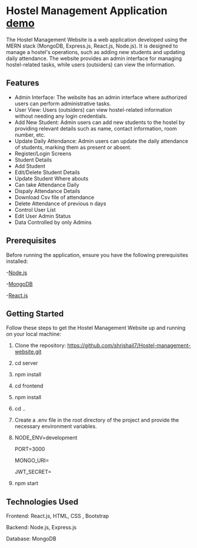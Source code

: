 # Hostel Management Application  [demo](https://rb.gy/qhfqm)

The Hostel Management Website is a web application developed using the MERN stack (MongoDB, Express.js, React.js, Node.js). It is designed to manage a hostel's operations, such as adding new students and updating daily attendance. The website provides an admin interface for managing hostel-related tasks, while users (outsiders) can view the information.

## Features

-  Admin Interface: The website has an admin interface where authorized users can perform administrative tasks.
-  User View: Users (outsiders) can view hostel-related information without needing any login credentials.
-  Add New Student: Admin users can add new students to the hostel by providing relevant details such as name, contact information, room           number, etc.
-  Update Daily Attendance: Admin users can update the daily attendance of students, marking them as present or absent.
-  Register/Login Screens
-  Student Details
-  Add Student
-  Edit/Delete Student Details
-  Update Student Where abouts
-  Can take Attendance Daily
-  Dispaly Attendance Details
-  Download Csv file of attendance
-  Delete Attendance of previous n days
-  Control User List
-  Edit User Admin Status
-  Data Controlled by only Admins


## Prerequisites

Before running the application, ensure you have the following prerequisites installed:

-[Node.js](https://nodejs.org/en/download)

-[MongoDB](https://www.mongodb.com/try/download/community)

-[React.js](https://react.dev/)

## Getting Started
Follow these steps to get the Hostel Management Website up and running on your local machine:

1. Clone the repository:  https://github.com/shrishail7/Hostel-management-website.git

2. cd server

3. npm install

4. cd frontend

5. npm install

6. cd ..

7. Create a .env file in the root directory of the project and provide the necessary environment variables.

8. NODE_ENV=development
   
   PORT=3000
   
   MONGO_URI=
   
   JWT_SECRET=

9. npm start

## Technologies Used

Frontend: React.js, HTML, CSS , Bootstrap

Backend: Node.js, Express.js

Database: MongoDB

